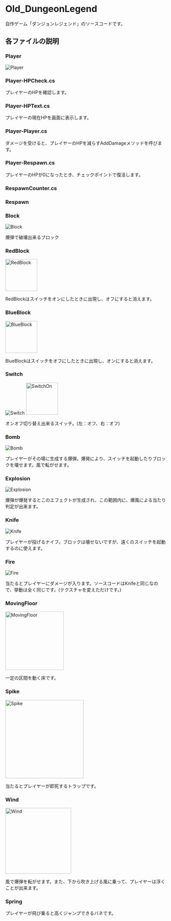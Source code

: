 # Old_DungeonLegend

自作ゲーム「ダンジョンレジェンド」のソースコードです。

## 各ファイルの説明

### Player
![Player](https://github.com/Gu-ra/Old_DungeonLegend/assets/60833795/4d329fbc-617f-4abc-9d2c-f85e70166d2a)

### Player-HPCheck.cs
プレイヤーのHPを確認します。

### Player-HPText.cs
プレイヤーの現在HPを画面に表示します。

### Player-Player.cs
ダメージを受けると、プレイヤーのHPを減らすAddDamageメソッドを呼びます。

### Player-Respawn.cs
プレイヤーのHPが0になったとき、チェックポイントで復活します。

### RespawnCounter.cs
### Respawn
### Block
![Block](https://github.com/Gu-ra/Old_DungeonLegend/assets/60833795/c31e38d9-3edc-4e00-aff8-2fa90e1acb02)


爆弾で破壊出来るブロック

### RedBlock
<img width="100" alt="RedBlock" src="https://github.com/Gu-ra/Old_DungeonLegend/assets/60833795/8df2136e-1991-4a77-8067-3959ad1345e2">


RedBlockはスイッチをオンにしたときに出現し、オフにすると消えます。

### BlueBlock
<img width="100" alt="BlueBlock" src="https://github.com/Gu-ra/Old_DungeonLegend/assets/60833795/baa0eb05-5fd4-40e8-8a49-7fe72d78a4f7">


BlueBlockはスイッチをオフにしたときに出現し、オンにすると消えます。

### Switch
![Switch](https://github.com/Gu-ra/Old_DungeonLegend/assets/60833795/8e0e24b1-a8c1-4d02-8f54-e3a62d200bd5)
<img width="100" alt="SwitchOn" src="https://github.com/Gu-ra/Old_DungeonLegend/assets/60833795/cbc13242-00b4-4859-8526-1a9da8d77d25">

オンオフ切り替え出来るスイッチ。(左：オフ、右：オフ)

### Bomb
![Bomb](https://github.com/Gu-ra/Old_DungeonLegend/assets/60833795/86b04730-bd8e-45b4-92db-788de7202643)

プレイヤーがその場に生成する爆弾。爆発により、スイッチを起動したりブロックを壊せます。風で転がせます。
### Explosion
![Explosion](https://github.com/Gu-ra/Old_DungeonLegend/assets/60833795/73b0f517-2ffc-4b4e-9586-2cc820329558)

爆弾が爆発するとこのエフェクトが生成され、この範囲内に、爆風による当たり判定が出来ます。

### Knife
![Knife](https://github.com/Gu-ra/Old_DungeonLegend/assets/60833795/8c398752-89a6-4935-85e1-3402ca9faa00)

プレイヤーが投げるナイフ。ブロックは壊せないですが、遠くのスイッチを起動するのに使えます。

### Fire
![Fire](https://github.com/Gu-ra/Old_DungeonLegend/assets/60833795/975f8799-65a3-40f2-a2c6-568b70265b38)

当たるとプレイヤーにダメージが入ります。ソースコードはKnifeと同じなので、挙動は全く同じです。(テクスチャを変えただけです。)

### MovingFloor

<img width="183" alt="MovingFloor" src="https://github.com/Gu-ra/Old_DungeonLegend/assets/60833795/1ada0d8c-d489-4fb3-bafa-e623b130bf1f">

一定の区間を動く床です。

### Spike
<img width="245" alt="Spike" src="https://github.com/Gu-ra/Old_DungeonLegend/assets/60833795/7ffc0a60-6bca-43f0-b1d8-71337487d31f">

当たるとプレイヤーが即死するトラップです。

### Wind
<img width="206" alt="Wind" src="https://github.com/Gu-ra/DungeonLegend_Scripts/assets/60833795/5d4ec1db-f6ba-4865-8440-b75ab074c23b">

風で爆弾を転がせます。また、下から吹き上げる風に乗って、プレイヤーは浮くことが出来ます。

### Spring
プレイヤーが飛び乗ると高くジャンプできるバネです。


